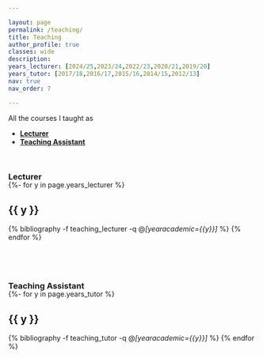 ```yaml
---

layout: page
permalink: /teaching/
title: Teaching
author_profile: true
classes: wide
description: 
years_lecturer: [2024/25,2023/24,2022/23,2020/21,2019/20]
years_tutor: [2017/18,2016/17,2015/16,2014/15,2012/13]
nav: true
nav_order: 7

---
```



<p> 
All the courses I taught as 
</p>

<p>
<ul>
    <li><a href="#lecturer"><b>Lecturer</b></a></li>
    <li><a href="#tutor"><b>Teaching Assistant</b></a></li>
</ul>
</p>




<div class="publications">


<a id="lecturer"><h3 style="margin-top: 3.3rem; margin-bottom: -1.0rem;"><b>Lecturer</b></h3></a>

{%- for y in page.years_lecturer %}    
    <h2 class="year">{{ y }}</h2>
        {% bibliography -f teaching_lecturer -q @*[yearacademic={{y}}]* %}
{% endfor %}





<a id="tutor"><h3 style="margin-top: 5rem; margin-bottom: -1.0rem;"><b>Teaching Assistant</b></h3></a>

{%- for y in page.years_tutor %}    
    <h2 class="year">{{ y }}</h2>
        {% bibliography -f teaching_tutor -q @*[yearacademic={{y}}]* %}
{% endfor %}


</div>













